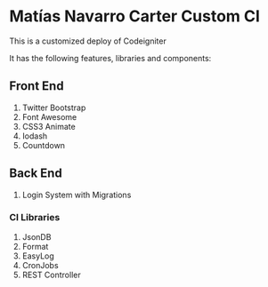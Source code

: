 # Matías Navarro Carter Custom CI

This is a customized deploy of Codeigniter

It has the following features, libraries and components:

## Front End

1. Twitter Bootstrap
2. Font Awesome
3. CSS3 Animate
4. Iodash
5. Countdown



## Back End
1. Login System with Migrations

### CI Libraries
1. JsonDB
2. Format
3. EasyLog
4. CronJobs
5. REST Controller